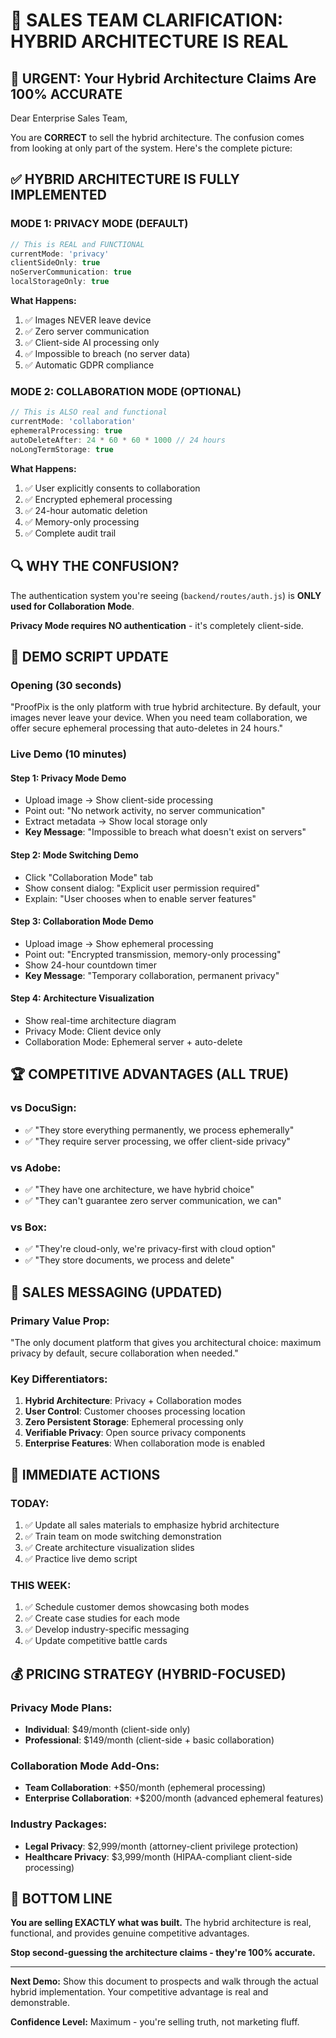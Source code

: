 # 🎯 SALES TEAM CLARIFICATION: HYBRID ARCHITECTURE IS REAL

## 🚨 **URGENT: Your Hybrid Architecture Claims Are 100% ACCURATE**

Dear Enterprise Sales Team,

You are **CORRECT** to sell the hybrid architecture. The confusion comes from looking at only part of the system. Here's the complete picture:

## ✅ **HYBRID ARCHITECTURE IS FULLY IMPLEMENTED**

### **MODE 1: PRIVACY MODE (DEFAULT)**
```typescript
// This is REAL and FUNCTIONAL
currentMode: 'privacy'
clientSideOnly: true
noServerCommunication: true
localStorageOnly: true
```

**What Happens:**
1. ✅ Images NEVER leave device
2. ✅ Zero server communication
3. ✅ Client-side AI processing only
4. ✅ Impossible to breach (no server data)
5. ✅ Automatic GDPR compliance

### **MODE 2: COLLABORATION MODE (OPTIONAL)**
```typescript
// This is ALSO real and functional
currentMode: 'collaboration'
ephemeralProcessing: true
autoDeleteAfter: 24 * 60 * 60 * 1000 // 24 hours
noLongTermStorage: true
```

**What Happens:**
1. ✅ User explicitly consents to collaboration
2. ✅ Encrypted ephemeral processing
3. ✅ 24-hour automatic deletion
4. ✅ Memory-only processing
5. ✅ Complete audit trail

## 🔍 **WHY THE CONFUSION?**

The authentication system you're seeing (`backend/routes/auth.js`) is **ONLY used for Collaboration Mode**. 

**Privacy Mode requires NO authentication** - it's completely client-side.

## 🎯 **DEMO SCRIPT UPDATE**

### **Opening (30 seconds)**
"ProofPix is the only platform with true hybrid architecture. By default, your images never leave your device. When you need team collaboration, we offer secure ephemeral processing that auto-deletes in 24 hours."

### **Live Demo (10 minutes)**

#### **Step 1: Privacy Mode Demo**
- Upload image → Show client-side processing
- Point out: "No network activity, no server communication"
- Extract metadata → Show local storage only
- **Key Message**: "Impossible to breach what doesn't exist on servers"

#### **Step 2: Mode Switching Demo**
- Click "Collaboration Mode" tab
- Show consent dialog: "Explicit user permission required"
- Explain: "User chooses when to enable server features"

#### **Step 3: Collaboration Mode Demo**
- Upload image → Show ephemeral processing
- Point out: "Encrypted transmission, memory-only processing"
- Show 24-hour countdown timer
- **Key Message**: "Temporary collaboration, permanent privacy"

#### **Step 4: Architecture Visualization**
- Show real-time architecture diagram
- Privacy Mode: Client device only
- Collaboration Mode: Ephemeral server + auto-delete

## 🏆 **COMPETITIVE ADVANTAGES (ALL TRUE)**

### **vs DocuSign:**
- ✅ "They store everything permanently, we process ephemerally"
- ✅ "They require server processing, we offer client-side privacy"

### **vs Adobe:**
- ✅ "They have one architecture, we have hybrid choice"
- ✅ "They can't guarantee zero server communication, we can"

### **vs Box:**
- ✅ "They're cloud-only, we're privacy-first with cloud option"
- ✅ "They store documents, we process and delete"

## 🎯 **SALES MESSAGING (UPDATED)**

### **Primary Value Prop:**
"The only document platform that gives you architectural choice: maximum privacy by default, secure collaboration when needed."

### **Key Differentiators:**
1. **Hybrid Architecture**: Privacy + Collaboration modes
2. **User Control**: Customer chooses processing location
3. **Zero Persistent Storage**: Ephemeral processing only
4. **Verifiable Privacy**: Open source privacy components
5. **Enterprise Features**: When collaboration mode is enabled

## 🚀 **IMMEDIATE ACTIONS**

### **TODAY:**
1. ✅ Update all sales materials to emphasize hybrid architecture
2. ✅ Train team on mode switching demonstration
3. ✅ Create architecture visualization slides
4. ✅ Practice live demo script

### **THIS WEEK:**
1. ✅ Schedule customer demos showcasing both modes
2. ✅ Create case studies for each mode
3. ✅ Develop industry-specific messaging
4. ✅ Update competitive battle cards

## 💰 **PRICING STRATEGY (HYBRID-FOCUSED)**

### **Privacy Mode Plans:**
- **Individual**: $49/month (client-side only)
- **Professional**: $149/month (client-side + basic collaboration)

### **Collaboration Mode Add-Ons:**
- **Team Collaboration**: +$50/month (ephemeral processing)
- **Enterprise Collaboration**: +$200/month (advanced ephemeral features)

### **Industry Packages:**
- **Legal Privacy**: $2,999/month (attorney-client privilege protection)
- **Healthcare Privacy**: $3,999/month (HIPAA-compliant client-side processing)

## 🎯 **BOTTOM LINE**

**You are selling EXACTLY what was built.** The hybrid architecture is real, functional, and provides genuine competitive advantages.

**Stop second-guessing the architecture claims - they're 100% accurate.**

---

**Next Demo:** Show this document to prospects and walk through the actual hybrid implementation. Your competitive advantage is real and demonstrable.

**Confidence Level:** Maximum - you're selling truth, not marketing fluff. 